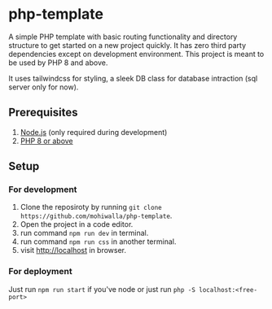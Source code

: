 # php-template

A simple PHP template with basic routing functionality and directory structure to get started on a new project quickly. It has zero third party dependencies except on development environment. This project is meant to be used by PHP 8 and above.

It uses tailwindcss for styling, a sleek DB class for database intraction (sql server only for now).

## Prerequisites

1. [Node.js](https://nodejs.org/) (only required during development)
2. [PHP 8 or above](https://www.php.net/)

## Setup

### For development

1. Clone the reposiroty by running `git clone https://github.com/mohiwalla/php-template`.
2. Open the project in a code editor.
3. run command `npm run dev` in terminal.
4. run command `npm run css` in another terminal.
5. visit [http://localhost](http://localhost) in browser.

### For deployment

Just run `npm run start` if you've node or just run `php -S localhost:<free-port>`
